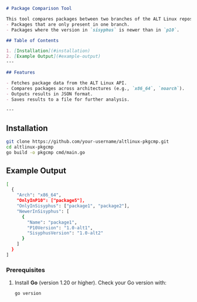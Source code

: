```markdown
# Package Comparison Tool

This tool compares packages between two branches of the ALT Linux repository: `sisyphus` and `p10`. It identifies:
- Packages that are only present in one branch.
- Packages where the version in `sisyphus` is newer than in `p10`.

## Table of Contents

1. [Installation](#installation)
2. [Example Output](#example-output)
---

## Features

- Fetches package data from the ALT Linux API.
- Compares packages across architectures (e.g., `x86_64`, `noarch`).
- Outputs results in JSON format.
- Saves results to a file for further analysis.

---
```
## Installation
```bash
git clone https://github.com/your-username/altlinux-pkgcmp.git
cd altlinux-pkgcmp
go build -o pkgcmp cmd/main.go
```
## Example Output
```bash
[
  {
    "Arch": "x86_64",
    "OnlyInP10": ["package5"],
    "OnlyInSisyphus": ["package1", "package2"],
    "NewerInSisyphus": [
      {
        "Name": "package1",
        "P10Version": "1.0-alt1",
        "SisyphusVersion": "1.0-alt2"
      }
    ]
  }
]
```
### Prerequisites

1. Install **Go** (version 1.20 or higher). Check your Go version with:
   ```bash
   go version